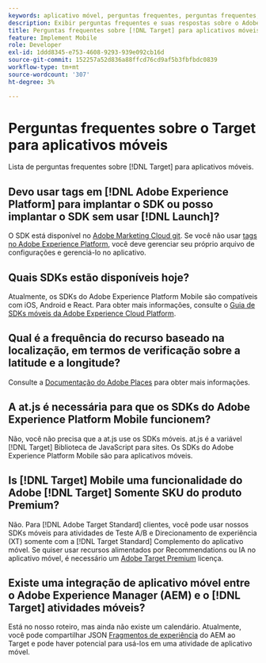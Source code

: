 ```yaml
---
keywords: aplicativo móvel, perguntas frequentes, perguntas frequentes, aplicativo móvel target
description: Exibir perguntas frequentes e suas respostas sobre o Adobe [!DNL Target] para aplicativos móveis.
title: Perguntas frequentes sobre [!DNL Target] para aplicativos móveis?
feature: Implement Mobile
role: Developer
exl-id: 1ddd8345-e753-4608-9293-939e092cb16d
source-git-commit: 152257a52d836a88ffcd76cd9af5b3fbfbdc0839
workflow-type: tm+mt
source-wordcount: '307'
ht-degree: 3%

---
```


# Perguntas frequentes sobre o Target para aplicativos móveis

Lista de perguntas frequentes sobre [!DNL Target] para aplicativos móveis.

## Devo usar tags em [!DNL Adobe Experience Platform] para implantar o SDK ou posso implantar o SDK sem usar [!DNL Launch]?

O SDK está disponível no [Adobe Marketing Cloud git](https://github.com/Adobe-Marketing-Cloud/acp-sdks/). Se você não usar [tags no Adobe Experience Platform](https://experienceleague.adobe.com/docs/experience-platform/tags/home.html?lang=pt-BR), você deve gerenciar seu próprio arquivo de configurações e gerenciá-lo no aplicativo.

## Quais SDKs estão disponíveis hoje?

Atualmente, os SDKs do Adobe Experience Platform Mobile são compatíveis com iOS, Android e React. Para obter mais informações, consulte o [Guia de SDKs móveis da Adobe Experience Cloud Platform](https://aep-sdks.gitbook.io/docs/).

## Qual é a frequência do recurso baseado na localização, em termos de verificação sobre a latitude e a longitude?

Consulte a [Documentação do Adobe Places](https://placesdocs.com/places-services-by-adobe-documentation/) para obter mais informações.

## A at.js é necessária para que os SDKs do Adobe Experience Platform Mobile funcionem?

Não, você não precisa que a at.js use os SDKs móveis. at.js é a variável [!DNL Target] Biblioteca de JavaScript para sites. Os SDKs do Adobe Experience Platform Mobile são para aplicativos móveis.

## Is [!DNL Target] Mobile uma funcionalidade do Adobe [!DNL Target] Somente SKU do produto Premium?

Não. Para [!DNL Adobe Target Standard] clientes, você pode usar nossos SDKs móveis para atividades de Teste A/B e Direcionamento de experiência (XT) somente com a [!DNL Target Standard] Complemento do aplicativo móvel. Se quiser usar recursos alimentados por Recommendations ou IA no aplicativo móvel, é necessário um [Adobe Target Premium](/help/main/c-intro/intro.md#premium) licença.

## Existe uma integração de aplicativo móvel entre o Adobe Experience Manager (AEM) e o [!DNL Target] atividades móveis?

Está no nosso roteiro, mas ainda não existe um calendário. Atualmente, você pode compartilhar JSON [Fragmentos de experiência](/help/main/c-experiences/c-manage-content/aem-experience-fragments.md) do AEM ao Target e pode haver potencial para usá-los em uma atividade de aplicativo móvel.
